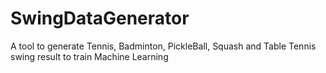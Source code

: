 # SwingDataGenerator
A tool to generate Tennis, Badminton, PickleBall, Squash and Table Tennis swing result to train Machine Learning

